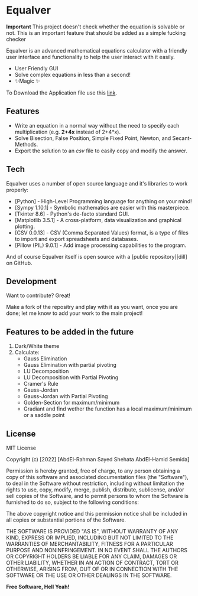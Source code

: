 # Equalver
**Important** This project doesn't check whether the equation is solvable or not. This is an important feature that should be added as a simple fucking checker

Equalver is an advanced mathematical equations calculator with a friendly user interface 
and functionality to help the user interact with it easily.

- User Friendly GUI
- Solve complex equations in less than a second!
- ✨Magic ✨

To Download the Application file use this [link](https://drive.google.com/file/d/1DTTqz2lnBarjfwJPsjxdRrSlh4xBJG2Y/view?usp=sharing).

## Features

- Write an equation in a normal way without the need to specify each multiplication (e.g. **2+4x** instead of 2+4*x).
- Solve Bisection, False Position, Simple Fixed Point, Newton, and Secant-Methods. 
- Export the solution to an _csv_ file to easily copy and modify the answer.

## Tech

Equalver uses a number of open source language and it's libraries to work properly:

- [Python] - High-Level Programming language for anything on your mind!
- [Sympy 1.10.1] - Symbolic mathematics are easier with this masterpiece.
- [Tkinter 8.6] - Python's de-facto standard GUI.
- [Matplotlib 3.5.1] - A cross-platform, data visualization and graphical plotting.
- [CSV 0.0.13] - CSV (Comma Separated Values) format, is a type of files to import and export spreadsheets and databases.
- [Pillow (PIL) 9.0.1] - Add image processing capabilities to the program.

And of course Equalver itself is open source with a [public repository][dill] on GitHub.

## Development

Want to contribute? Great!

Make a fork of the repositry and play with it 
as you want, once you are done; let me know to add your work 
to the main project!

## Features to be added in the future
1. Dark/White theme
2. Calculate:
   - Gauss Elimination
   - Gauss Elimination with partial pivoting
   - LU Decomposition
   - LU Decomposition with Partial Pivoting
   - Cramer's Rule
   - Gauss-Jordan
   - Gauss-Jordan with Partial Pivoting
   - Golden-Section for maximum/minimum
   - Gradiant and find wether the function has a local maximum/minimum or a saddle point

## License

MIT License

Copyright (c) [2022] [AbdEl-Rahman Sayed Shehata AbdEl-Hamid Semida]

Permission is hereby granted, free of charge, to any person obtaining a copy
of this software and associated documentation files (the "Software"), to deal
in the Software without restriction, including without limitation the rights
to use, copy, modify, merge, publish, distribute, sublicense, and/or sell
copies of the Software, and to permit persons to whom the Software is
furnished to do so, subject to the following conditions:

The above copyright notice and this permission notice shall be included in all
copies or substantial portions of the Software.

THE SOFTWARE IS PROVIDED "AS IS", WITHOUT WARRANTY OF ANY KIND, EXPRESS OR
IMPLIED, INCLUDING BUT NOT LIMITED TO THE WARRANTIES OF MERCHANTABILITY,
FITNESS FOR A PARTICULAR PURPOSE AND NONINFRINGEMENT. IN NO EVENT SHALL THE
AUTHORS OR COPYRIGHT HOLDERS BE LIABLE FOR ANY CLAIM, DAMAGES OR OTHER
LIABILITY, WHETHER IN AN ACTION OF CONTRACT, TORT OR OTHERWISE, ARISING FROM,
OUT OF OR IN CONNECTION WITH THE SOFTWARE OR THE USE OR OTHER DEALINGS IN THE
SOFTWARE.

**Free Software, Hell Yeah!**
